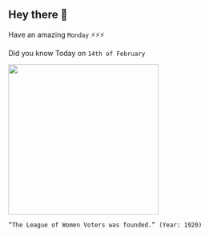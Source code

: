 ## Hey there 👋
Have an amazing `Monday` ⚡⚡⚡

Did you know Today on `14th of February`
 
 [<img src="https://i.pinimg.com/originals/4c/41/86/4c4186ac8fc973ae17a1ef39907eeb1d.jpg" width="300" />](https://www.britannica.com/place/Grenada/Independence) 
 ```
“The League of Women Voters was founded.” (Year: 1920)
```

